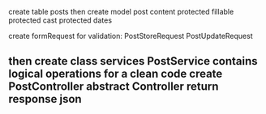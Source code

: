 create table posts 
then create model post content 
protected fillable
protected cast
protected dates 

create formRequest for validation: 
PostStoreRequest 
PostUpdateRequest

then create class services PostService contains logical operations for a clean code 
create PostController abstract Controller return response json 
-------------------------------------------------------------------

